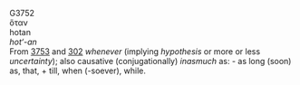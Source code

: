 <body>
  <p>G3752<br>  ὅταν  <br> hotan  <br><i>hot‘-an </i><br>From <a href="g3753.htm">3753</a> and <a href="g0302.htm">302</a>  <i>whenever</i> (implying <i>hypothesis</i> or more or less <i>uncertainty</i>); also causative (conjugationally) <i>inasmuch</i> as: - as long (soon) as, that, + till, when (-soever), while.<br></p>
 </body>